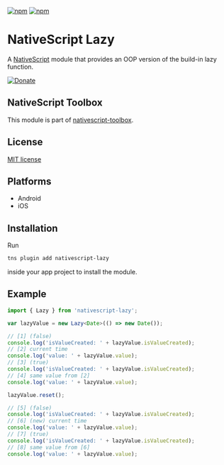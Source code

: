 [![npm](https://img.shields.io/npm/v/nativescript-lazy.svg)](https://www.npmjs.com/package/nativescript-lazy)
[![npm](https://img.shields.io/npm/dt/nativescript-lazy.svg?label=npm%20downloads)](https://www.npmjs.com/package/nativescript-lazy)

# NativeScript Lazy

A [NativeScript](https://nativescript.org/) module that provides an OOP version of the build-in lazy function.

[![Donate](https://img.shields.io/badge/Donate-PayPal-green.svg)](https://www.paypal.com/cgi-bin/webscr?cmd=_s-xclick&hosted_button_id=4JWGDG56RTZ5L)

## NativeScript Toolbox

This module is part of [nativescript-toolbox](https://github.com/mkloubert/nativescript-toolbox).

## License

[MIT license](https://raw.githubusercontent.com/mkloubert/nativescript-lazy/master/LICENSE)

## Platforms

* Android
* iOS

## Installation

Run

```bash
tns plugin add nativescript-lazy
```

inside your app project to install the module.

## Example

```typescript
import { Lazy } from 'nativescript-lazy';

var lazyValue = new Lazy<Date>(() => new Date());

// [1] (false)
console.log('isValueCreated: ' + lazyValue.isValueCreated);
// [2] current time
console.log('value: ' + lazyValue.value);
// [3] (true)
console.log('isValueCreated: ' + lazyValue.isValueCreated);
// [4] same value from [2]
console.log('value: ' + lazyValue.value);

lazyValue.reset();

// [5] (false)
console.log('isValueCreated: ' + lazyValue.isValueCreated);
// [6] (new) current time
console.log('value: ' + lazyValue.value);
// [7] (true)
console.log('isValueCreated: ' + lazyValue.isValueCreated);
// [8] same value from [6]
console.log('value: ' + lazyValue.value);
```
